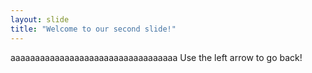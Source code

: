 ```yaml
---
layout: slide
title: "Welcome to our second slide!"
---
```

aaaaaaaaaaaaaaaaaaaaaaaaaaaaaaaaaa
Use the left arrow to go back!

